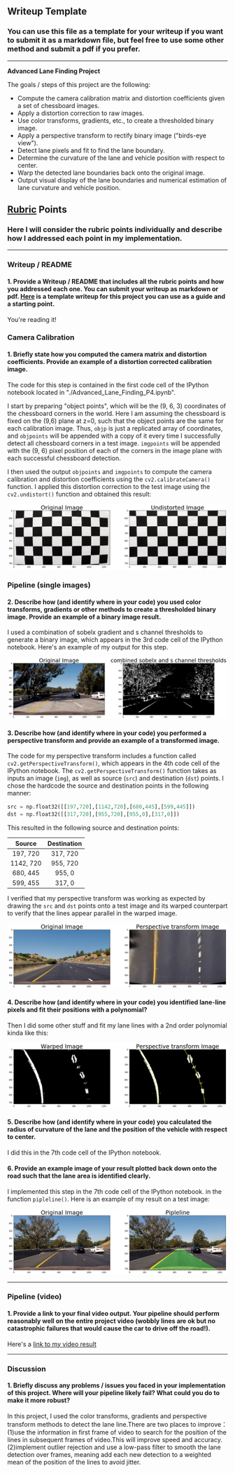 ## Writeup Template

### You can use this file as a template for your writeup if you want to submit it as a markdown file, but feel free to use some other method and submit a pdf if you prefer.

---

**Advanced Lane Finding Project**

The goals / steps of this project are the following:

* Compute the camera calibration matrix and distortion coefficients given a set of chessboard images.
* Apply a distortion correction to raw images.
* Use color transforms, gradients, etc., to create a thresholded binary image.
* Apply a perspective transform to rectify binary image ("birds-eye view").
* Detect lane pixels and fit to find the lane boundary.
* Determine the curvature of the lane and vehicle position with respect to center.
* Warp the detected lane boundaries back onto the original image.
* Output visual display of the lane boundaries and numerical estimation of lane curvature and vehicle position.

[//]: # (Image References)

[image1]: ./test_images_me/undistorted.png "Undistorted"
[image2]: ./test_images_me/prespective.png "Road Transformed"
[image3]: ./test_images_me/threshold.png "Binary Example"
[image4]: ./test_images_me/warp_the_line.png "Warp Example"
[image5]: ./test_images_me/detect_lines.png "Fit Visual"
[image6]: ./test_images_me/pipleline.png "Output"
[video1]: ./project_video.mp4 "Video"

## [Rubric](https://review.udacity.com/#!/rubrics/571/view) Points

### Here I will consider the rubric points individually and describe how I addressed each point in my implementation.  

---

### Writeup / README

#### 1. Provide a Writeup / README that includes all the rubric points and how you addressed each one.  You can submit your writeup as markdown or pdf.  [Here](https://github.com/udacity/CarND-Advanced-Lane-Lines/blob/master/writeup_template.md) is a template writeup for this project you can use as a guide and a starting point.  

You're reading it!

### Camera Calibration

#### 1. Briefly state how you computed the camera matrix and distortion coefficients. Provide an example of a distortion corrected calibration image.

The code for this step is contained in the first code cell of the IPython notebook located in "./Advanced_Lane_Finding_P4.ipynb".  

I start by preparing "object points", which will be the (9, 6, 3) coordinates of the chessboard corners in the world. Here I am assuming the chessboard is fixed on the (9,6) plane at z=0, such that the object points are the same for each calibration image.  Thus, `objp` is just a replicated array of coordinates, and `objpoints` will be appended with a copy of it every time I successfully detect all chessboard corners in a test image.  `imgpoints` will be appended with the (9, 6) pixel position of each of the corners in the image plane with each successful chessboard detection.  

I then used the output `objpoints` and `imgpoints` to compute the camera calibration and distortion coefficients using the `cv2.calibrateCamera()` function.  I applied this distortion correction to the test image using the `cv2.undistort()` function and obtained this result: 

![alt text][image1]

### Pipeline (single images)

#### 2. Describe how (and identify where in your code) you used color transforms, gradients or other methods to create a thresholded binary image.  Provide an example of a binary image result.

I used a combination of sobelx gradient and s channel thresholds to generate a binary image, which appears in the 3rd code cell of the IPython notebook. Here's an example of my output for this step. 

![alt text][image3]

#### 3. Describe how (and identify where in your code) you performed a perspective transform and provide an example of a transformed image.

The code for my perspective transform includes a function called `cv2.getPerspectiveTransform()`, which appears in the 4th code cell of the IPython notebook.  The `cv2.getPerspectiveTransform()` function takes as inputs an image (`img`), as well as source (`src`) and destination (`dst`) points.  I chose the hardcode the source and destination points in the following manner:

```python
src = np.float32([[197,720],[1142,720],[680,445],[599,445]])
dst = np.float32([[317,720],[955,720],[955,0],[317,0]])
```

This resulted in the following source and destination points:

| Source        | Destination   | 
|:-------------:|:-------------:| 
| 197, 720      | 317, 720        | 
| 1142, 720     | 955, 720      |
| 680, 445      | 955, 0      |
| 599, 455      | 317, 0        |

I verified that my perspective transform was working as expected by drawing the `src` and `dst` points onto a test image and its warped counterpart to verify that the lines appear parallel in the warped image.

![alt text][image2]

#### 4. Describe how (and identify where in your code) you identified lane-line pixels and fit their positions with a polynomial?

Then I did some other stuff and fit my lane lines with a 2nd order polynomial kinda like this:

![alt text][image5]

#### 5. Describe how (and identify where in your code) you calculated the radius of curvature of the lane and the position of the vehicle with respect to center.

I did this in the 7th code cell of the IPython notebook.

#### 6. Provide an example image of your result plotted back down onto the road such that the lane area is identified clearly.

I implemented this step in the 7th code cell of the IPython notebook. in the function `pipleline()`.  Here is an example of my result on a test image:

![alt text][image6]

---

### Pipeline (video)

#### 1. Provide a link to your final video output.  Your pipeline should perform reasonably well on the entire project video (wobbly lines are ok but no catastrophic failures that would cause the car to drive off the road!).

Here's a [link to my video result](./project_video.mp4)

---

### Discussion

#### 1. Briefly discuss any problems / issues you faced in your implementation of this project.  Where will your pipeline likely fail?  What could you do to make it more robust?

In this project, I used the color transforms, gradients and perspective transform methods to detect the lane line.There are two places to improve：
(1)use the information in first frame of video to search for the position of the lines in subsequent frames of video.This will improve speed and accuracy.
(2)implement outlier rejection and use a low-pass filter to smooth the lane detection over frames, meaning add each new detection to a weighted mean of the position of the lines to avoid jitter.

